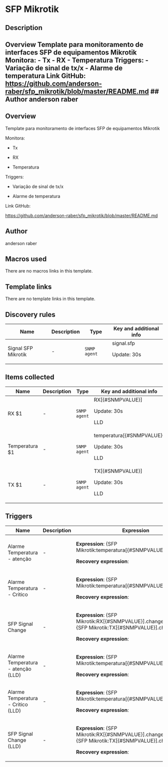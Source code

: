 # SFP Mikrotik

## Description

## Overview Template para monitoramento de interfaces SFP de equipamentos Mikrotik Monitora: - Tx - RX - Temperatura Triggers: - Variação de sinal de tx/x - Alarme de temperatura Link GitHub: <https://github.com/anderson-raber/sfp_mikrotik/blob/master/README.md> ## Author anderson raber 

## Overview

Template para monitoramento de interfaces SFP de equipamentos Mikrotik


 


Monitora:


 - Tx


 - RX


 - Temperatura


 


Triggers:


 - Variação de sinal de tx/x


 - Alarme de temperatura


 


Link GitHub:


<https://github.com/anderson-raber/sfp_mikrotik/blob/master/README.md>



## Author

anderson raber

## Macros used

There are no macros links in this template.

## Template links

There are no template links in this template.

## Discovery rules

|Name|Description|Type|Key and additional info|
|----|-----------|----|----|
|Signal SFP Mikrotik|<p>-</p>|`SNMP agent`|signal.sfp<p>Update: 30s</p>|
## Items collected

|Name|Description|Type|Key and additional info|
|----|-----------|----|----|
|RX $1|<p>-</p>|`SNMP agent`|RX[{#SNMPVALUE}]<p>Update: 30s</p><p>LLD</p>|
|Temperatura $1|<p>-</p>|`SNMP agent`|temperatura[{#SNMPVALUE}]<p>Update: 30s</p><p>LLD</p>|
|TX $1|<p>-</p>|`SNMP agent`|TX[{#SNMPVALUE}]<p>Update: 30s</p><p>LLD</p>|
## Triggers

|Name|Description|Expression|Priority|
|----|-----------|----------|--------|
|Alarme Temperatura - atenção|<p>-</p>|<p>**Expression**: {SFP Mikrotik:temperatura[{#SNMPVALUE}].last()}>50</p><p>**Recovery expression**: </p>|warning|
|Alarme Temperatura - Critico|<p>-</p>|<p>**Expression**: {SFP Mikrotik:temperatura[{#SNMPVALUE}].last()}>=55</p><p>**Recovery expression**: </p>|high|
|SFP Signal Change|<p>-</p>|<p>**Expression**: {SFP Mikrotik:RX[{#SNMPVALUE}].change()}>-2 or {SFP Mikrotik:TX[{#SNMPVALUE}].change()}>-2</p><p>**Recovery expression**: </p>|average|
|Alarme Temperatura - atenção (LLD)|<p>-</p>|<p>**Expression**: {SFP Mikrotik:temperatura[{#SNMPVALUE}].last()}>50</p><p>**Recovery expression**: </p>|warning|
|Alarme Temperatura - Critico (LLD)|<p>-</p>|<p>**Expression**: {SFP Mikrotik:temperatura[{#SNMPVALUE}].last()}>=55</p><p>**Recovery expression**: </p>|high|
|SFP Signal Change (LLD)|<p>-</p>|<p>**Expression**: {SFP Mikrotik:RX[{#SNMPVALUE}].change()}>-2 or {SFP Mikrotik:TX[{#SNMPVALUE}].change()}>-2</p><p>**Recovery expression**: </p>|average|
